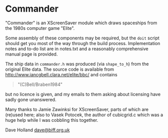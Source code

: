 Commander
=========

"Commander" is an XScreenSaver module which draws spaceships from the
1980s computer game "Elite".

Some assembly of these components may be required, but the `doit`
script should get you most of the way through the build process.
Implementation notes and to-do list are in notes.txt and a reasonably
comprehensive manual page is provided.

The ship data in `commander.h` was produced (via `shape_to_h`) from
the original Elite data. The source code is available from
http://www.iancgbell.clara.net/elite/bbc/ and contains

> "(C)Bell/Braben1984"

but no licence is given, and my emails to them
asking about licensing have sadly gone unanswered.

Many thanks to Jamie Zawinksi for XScreenSaver, parts of which are
(re)used here; also to Vasek Potocek, the author of cubicgrid.c which
was a huge help while I was cobbling this together.

Dave Holland <dave@biff.org.uk>
